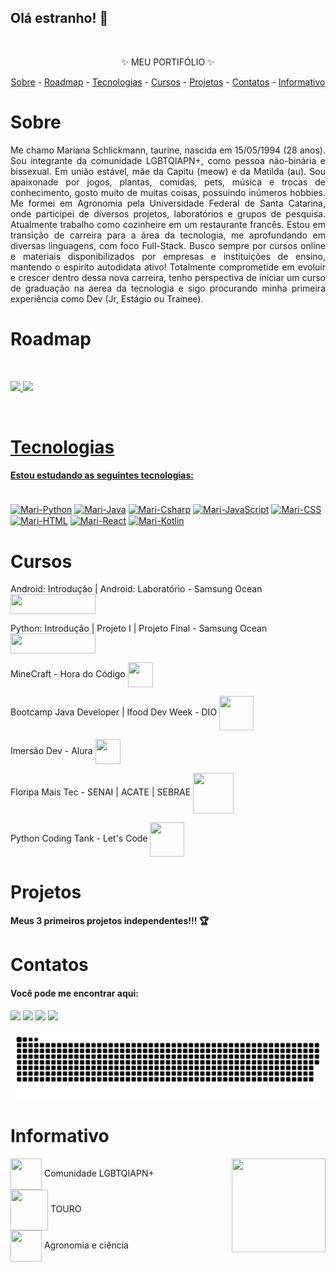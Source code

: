 ## Olá estranho! 🌻 

 <br><p align="center">✨ MEU PORTIFÓLIO ✨</p>
  
  <p align="center">
    <a href="#sobre">Sobre</a> -
    <a href="#roadmap">Roadmap</a> -
    <a href="#tecnologias">Tecnologias</a> -
    <a href="#cursos">Cursos</a> -
    <a href="#projetos">Projetos</a> -
    <a href="#contatos">Contatos</a> -
    <a href="#informativo">Informativo</a>
  </p>
 
 # Sobre

 <p align="justify"> Me chamo Mariana Schlickmann, taurine, nascida em 15/05/1994 (28 anos). Sou integrante da comunidade LGBTQIAPN+, como pessoa não-binária e bissexual. Em união estável, mãe da Capitu (meow) e da Matilda (au). Sou apaixonade por jogos, plantas, comidas, pets, música e trocas de conhecimento, gosto muito de muitas coisas, possuindo inúmeros hobbies. Me formei em Agronomia pela Universidade Federal de Santa Catarina, onde participei de diversos projetos, laboratórios e grupos de pesquisa. Atualmente trabalho como cozinheire em um restaurante francês. Estou em transição de carreira para a área da tecnologia, me aprofundando em diversas linguagens, com foco Full-Stack. Busco sempre por cursos online e materiais disponibilizados por empresas e instituições de ensino, mantendo o espiríto autodidata ativo! Totalmente comprometide em evoluir e crescer dentro dessa nova carreira, tenho perspectiva de iniciar um curso de graduação na áerea da tecnologia e sigo procurando minha primeira experiência como Dev (Jr, Estágio ou Trainee).</p>

# Roadmap

<br><div>
  <a href="https://github.com/marianaschlick">
  <img height="150em" src="https://github-readme-stats.vercel.app/api?username=marianaschlick&show_icons=true&theme=gruvbox&include_all_commits=true&count_private=true"/>
  <img height="110em" src="https://github-readme-stats.vercel.app/api/top-langs/?username=marianaschlick&layout=compact&langs_count=7&theme=gruvbox"/>
</div>

<br>

# Tecnologias
  
#### Estou estudando as seguintes tecnologias:

<div style="display: inline_block"><br>
<a href="https://www.python.org/downloads/" target="_blank"><img align="center" alt="Mari-Python" height="40" width="40" src="https://cdn.jsdelivr.net/gh/devicons/devicon/icons/python/python-original.svg" target="_blank"></a>
<a href="https://www.java.com/pt-BR/download/ie_manual.jsp?locale=pt_BR" target="_blank"><img align="center" alt="Mari-Java" height="40" width="40" src="https://cdn.jsdelivr.net/gh/devicons/devicon/icons/java/java-original.svg" target="_blank"></a>
<a href="https://visualstudio.microsoft.com/pt-br/downloads/" target="_blank"><img align="center" alt="Mari-Csharp" height="40" width="40" src="https://cdn.jsdelivr.net/gh/devicons/devicon/icons/csharp/csharp-original.svg" target="_blank"></a>
<a href="https://www.javascript.com/" target="_blank"><img align="center" alt="Mari-JavaScript" height="40" width="40" src="https://cdn.jsdelivr.net/gh/devicons/devicon/icons/javascript/javascript-plain.svg" target="_blank"></a>
<a href="https://visualstudio.microsoft.com/pt-br/downloads/" target="_blank"><img align="center" alt="Mari-CSS" height="40" width="40" src="https://cdn.jsdelivr.net/gh/devicons/devicon/icons/css3/css3-original.svg" target="_blank"></a>
<a href="https://visualstudio.microsoft.com/pt-br/downloads/" target="_blank"><img align="center" alt="Mari-HTML" height="40" width="40" src="https://cdn.jsdelivr.net/gh/devicons/devicon/icons/html5/html5-original.svg" target="_blank"></a>
<a href="https://reactjs.org/" target="_blank"><img align="center" alt="Mari-React" height="40" width="40" src="https://cdn.jsdelivr.net/gh/devicons/devicon/icons/react/react-original.svg" target="_blank"></a>
<a href="https://developer.android.com/studio?gclid=CjwKCAjwm8WZBhBUEiwA178UnBiYtFBmNGBYNdUiwdTd45waGQL2hZfLs482X1U-veMBk1GGOaiWxxoCFLMQAvD_BwE&gclsrc=aw.ds#downloads" target="_blank"><img align="center" alt="Mari-Kotlin" height="40" width="40" src="https://cdn.jsdelivr.net/gh/devicons/devicon/icons/kotlin/kotlin-original.svg" target="_blank"></a>
  
</div>
  
# Cursos
<p>Android: Introdução | Android: Laboratório - Samsung Ocean <a href="https://www.oceanbrasil.com/" target="_blank"><img align="center" height="32" width="136" src="https://www.oceanbrasil.com/img/general/logoOceanI.png"></a></p>   
<p>Python: Introdução | Projeto I | Projeto Final  - Samsung Ocean <a href="https://www.oceanbrasil.com/" target="_blank"><img align="center" height="32" width="136" src="https://www.oceanbrasil.com/img/general/logoOceanI.png"></a></p>
<p>MineCraft - Hora do Código <a href="https://studio.code.org/s/mc/lessons/1/levels/1" target="_blank"><img align="center" height="40" width="40" src="https://cdn.icon-icons.com/icons2/2699/PNG/512/minecraft_logo_icon_168974.png" target="_blank"></a></p>      
<p>Bootcamp Java Developer | Ifood Dev Week - DIO <a href="https://web.dio.me/play" target="_blank"><img align="center" height="55" width="55" src="https://hermes.digitalinnovation.one/assets/diome/logo.svg" target="_blank"></a></p>
<p>Imersão Dev - Alura <a href="https://imersao.dev/" target="_blank"><img align="center" height="40" width="40" src="https://play-lh.googleusercontent.com/Y9T2c7ZUQyfUdVbj_J9-8tBDDVknyBg3lM3xUuMNp6phK_yKOkQTeqx2jphrwW1Z6jts" target="_blank"></a></p>    
<p>Floripa Mais Tec - SENAI | ACATE | SEBRAE <a href="https://floripamaistec.pmf.sc.gov.br/" target="_blank"><img align="center" height="65" width="65" src="https://floripamaistec.pmf.sc.gov.br/wp-content/themes/floripamaistec/img/logos/logo-menu.svg" target="_blank"></a></p>     
<p>Python Coding Tank - Let's Code <a href="https://letscode.com.br/?utm_medium=cpc&utm_source=google&utm_campaign=institucional-tf-search&gclid=CjwKCAjwvsqZBhAlEiwAqAHElQdDtWZe5jbmUc8BTQG_HqWlF6JAiOy0zKjxJ6RWsWzB38fycO1AyRoCdd0QAvD_BwE" target="_blank"><img align="center" height="55" width="55" src="https://media-exp1.licdn.com/dms/image/C4E0BAQFl76iMNbPFpA/company-logo_200_200/0/1649869217542?e=2147483647&v=beta&t=GLPY6NcJi-WjDLK-1NXYnOLadThUXATFl0XnC1-m7R4" target="_blank"></a></p>
  
# Projetos

#### Meus 3 primeiros projetos independentes!!! 🏆
  
# Contatos
  
#### Você pode me encontrar aqui:
<div>
  <a href="https://instagram.com/mariana.schlick" target="_blank"><img src="https://img.shields.io/badge/-Instagram-%23E4405F?style=for-the-badge&logo=instagram&logoColor=white" target="_blank"></a>
  <a href = "mailto:mariana.schlick@gmail.com"><img src="https://img.shields.io/badge/-Gmail-%23333?style=for-the-badge&logo=gmail&logoColor=white" target="_blank"></a>
  <a href="https://www.linkedin.com/in/mariana-schlickmann" target="_blank"><img src="https://img.shields.io/badge/-LinkedIn-%230077B5?style=for-the-badge&logo=linkedin&logoColor=white" target="_blank"></a> 
  <a href="https://discord.com/channels/1024041870097141790/1024041870097141794" target="_blank"><img src="https://img.shields.io/badge/Discord-7289DA?style=for-the-badge&logo=discord&logoColor=white" target="_blank"></a>
  
  ![Snake animation](https://github.com/marianaschlick/marianaschlick/blob/output/github-contribution-grid-snake.svg)
 
</div>

# Informativo
  
<img height="150" width="150" align="right" src="https://i.picasion.com/pic92/4a10f032726e9243433331d66666bbc3.gif">
  
<p><a href="https://orientando.org/o-que-significa-lgbtqiap/" target="_blank"><img align="center" height="50" width="50" src="https://img.icons8.com/external-microdots-premium-microdot-graphic/344/external-lgbt-human-civilization-vol1-microdots-premium-microdot-graphic.png"></a> Comunidade LGBTQIAPN+ <br>   
<a href="https://www.personare.com.br/touro" target="_blank"><img align="center" height="65" width="60" src="https://img.icons8.com/clouds/344/taurus.png"></a> TOURO <br>
<a href="http://lattes.cnpq.br/3354736536591451" target="_blank"><img align="center" height="50" width="50" src="https://img.icons8.com/fluency/344/tractor.png" target="_blank"></a> Agronomia e ciência </p> 
